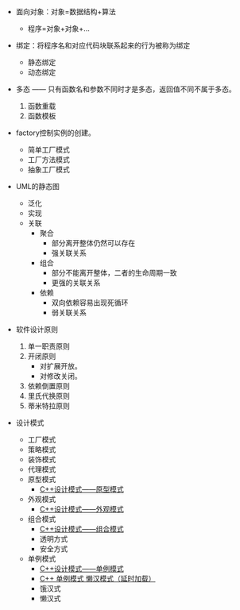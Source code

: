 * 面向对象：对象=数据结构+算法
  * 程序=对象+对象+…
  
*  绑定：将程序名和对应代码块联系起来的行为被称为绑定
   *  静态绑定
   *  动态绑定
  
* 多态 —— 只有函数名和参数不同时才是多态，返回值不同不属于多态。
  1. 函数重载
  2. 函数模板 

* factory控制实例的创建。
  * 简单工厂模式
  * 工厂方法模式
  * 抽象工厂模式

* UML的静态图
  * 泛化
  * 实现
  * 关联
    * 聚合  
      * 部分离开整体仍然可以存在
      * 强关联关系
    * 组合
      * 部分不能离开整体，二者的生命周期一致
      * 更强的关联关系
    * 依赖
      * 双向依赖容易出现死循环
      * 弱关联关系

* 软件设计原则
  1. 单一职责原则
  2. 开闭原则
       * 对扩展开放。
       * 对修改关闭。 
  3. 依赖倒置原则
  4. 里氏代换原则
  5. 蒂米特拉原则

* 设计模式
  * 工厂模式
  * 策略模式
  * 装饰模式
  * 代理模式
  * 原型模式
    * [C++设计模式——原型模式 ](https://www.cnblogs.com/ring1992/p/9592911.html)
  * 外观模式
    * [C++设计模式——外观模式 ](https://www.cnblogs.com/ring1992/p/9593112.html)
  * 组合模式
    * [C++设计模式——组合模式 ](https://www.cnblogs.com/ring1992/p/9593013.html)
    * 透明方式
    * 安全方式
  * 单例模式
    * [C++设计模式——单例模式 ](https://www.cnblogs.com/ring1992/p/9592817.html)
    * [C++ 单例模式 懒汉模式（延时加载） ](https://blog.csdn.net/cleverlemon/article/details/108428548)
    * 饿汉式
    * 懒汉式